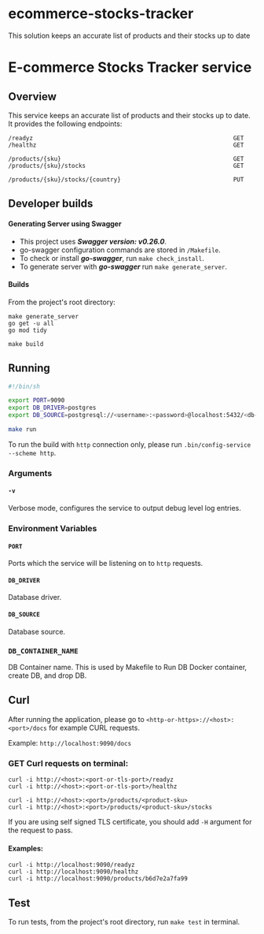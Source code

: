 # ecommerce-stocks-tracker
This solution keeps an accurate list of products and their stocks up to date


# E-commerce Stocks Tracker service


## Overview

This service keeps an accurate list of products and their stocks up to date.
It provides the following endpoints:
```
/readyz                                                         GET
/healthz                                                        GET

/products/{sku}                                                 GET
/products/{sku}/stocks                                          GET

/products/{sku}/stocks/{country}                                PUT
```

## Developer builds

#### Generating Server using Swagger

+ This project uses ***Swagger version: v0.26.0***.
+ go-swagger configuration commands are stored in `/Makefile`.
+ To check or install ***go-swagger***, run `make check_install`.
+ To generate server with ***go-swagger*** run `make generate_server`.


#### Builds

From the project's root directory:

```
make generate_server
go get -u all
go mod tidy

make build
```

## Running

```bash
#!/bin/sh

export PORT=9090
export DB_DRIVER=postgres
export DB_SOURCE=postgresql://<username>:<password>@localhost:5432/<db-name>?sslmode=<enable-or-disable>

make run
```
To run the build with `http` connection only, please run `.bin/config-service --scheme http`.


### Arguments
#### `-v`
Verbose mode, configures the service to output debug level log entries.

### Environment Variables

#### `PORT`
Ports which the service will be listening on to `http` requests.

#### `DB_DRIVER`
Database driver.
#### `DB_SOURCE`
Database source.
### `DB_CONTAINER_NAME`
DB Container name. This is used by Makefile to Run DB Docker container, create DB, and drop DB.


## Curl

After running the application, please go to `<http-or-https>://<host>:<port>/docs` for example CURL requests.

Example: `http://localhost:9090/docs`

### GET Curl requests on terminal:

```
curl -i http://<host>:<port-or-tls-port>/readyz
curl -i http://<host>:<port-or-tls-port>/healthz

curl -i http://<host>:<port>/products/<product-sku>
curl -i http://<host>:<port>/products/<product-sku>/stocks
```
If you are using self signed TLS certificate, you should add `-H` argument for the request to pass.

#### Examples:
```
curl -i http://localhost:9090/readyz
curl -i http://localhost:9090/healthz
curl -i http://localhost:9090/products/b6d7e2a7fa99
```

## Test

To run tests, from the project's root directory, run `make test` in terminal.